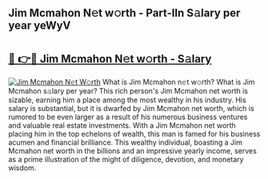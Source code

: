 ## Jim Mcmahon N𝚎t w𝚘rth - Part-IIn S𝚊lary per year yeWyV

# <h2><a href="http://gc58xn.nevu.top/?p=Jim+Mcmahon">🔗 👉🔴 Jim Mcmahon N𝚎t w𝚘rth - S𝚊lary</a></h2>

[![Jim Mcmahon N𝚎t W𝚘rth](https://i.imgur.com/Oavwk0R.jpeg)](http://gc58xn.nevu.top/?p=Jim+Mcmahon)
What is Jim Mcmahon n𝚎t w𝚘rth? What is Jim Mcmahon s𝚊lary per year?
This rich person's Jim Mcmahon net worth is sizable, earning him a place among the most wealthy in his industry. His salary is substantial, but it is dwarfed by Jim Mcmahon net worth, which is rumored to be even larger as a result of his numerous business ventures and valuable real estate investments. With a Jim Mcmahon net worth placing him in the top echelons of wealth, this man is famed for his business acumen and financial brilliance. This wealthy individual, boasting a Jim Mcmahon net worth in the billions and an impressive yearly income, serves as a prime illustration of the might of diligence, devotion, and monetary wisdom.
